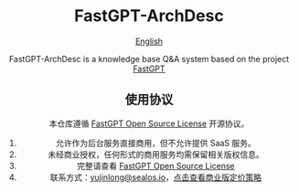 <div align="center">

# FastGPT-ArchDesc

<p align="center">
  <a href="./README_en.md">English</a> 
</p>

FastGPT-ArchDesc is a knowledge base Q&A system based on the project [FastGPT](https://fastgpt.in)

## 使用协议

本仓库遵循 [FastGPT Open Source License](./LICENSE) 开源协议。

1. 允许作为后台服务直接商用，但不允许提供 SaaS 服务。
2. 未经商业授权，任何形式的商用服务均需保留相关版权信息。
3. 完整请查看 [FastGPT Open Source License](./LICENSE)
4. 联系方式：yujinlong@sealos.io，[点击查看商业版定价策略](https://doc.fastgpt.in/docs/commercial)
